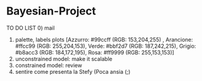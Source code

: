 # Bayesian-Project

TO DO LIST
0) mail
1) palette, labels plots  [Azzurro: #99ccff (RGB: 153,204,255) , Arancione: #ffcc99 (RGB: 255,204,153), Verde: #bbf2d7 (RGB: 187,242,215), Grigio: #b8acc3 (RGB: 184,172,195), Rosa: #ff9999 (RGB: 255,153,153)]
2) unconstrained model: make it scalable
3) constrained model: review
4) sentire come presenta la Stefy (Poca ansia (;)
